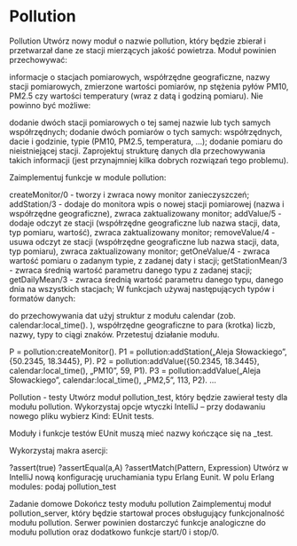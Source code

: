 # Pollution

Pollution
Utwórz nowy moduł o nazwie pollution, który będzie zbierał i przetwarzał dane ze stacji mierzących jakość powietrza. Moduł powinien przechowywać:

informacje o stacjach pomiarowych,
współrzędne geograficzne,
nazwy stacji pomiarowych,
zmierzone wartości pomiarów, np stężenia pyłów PM10, PM2.5 czy wartości temperatury (wraz z datą i godziną pomiaru).
Nie powinno być możliwe:

dodanie dwóch stacji pomiarowych o tej samej nazwie lub tych samych współrzędnych;
dodanie dwóch pomiarów o tych samych:
współrzędnych,
dacie i godzinie,
typie (PM10, PM2.5, temperatura, …);
dodanie pomiaru do nieistniejącej stacji.
Zaprojektuj strukturę danych dla przechowywania takich informacji (jest przynajmniej kilka dobrych rozwiązań tego problemu).

Zaimplementuj funkcje w module pollution:

createMonitor/0 - tworzy i zwraca nowy monitor zanieczyszczeń;
addStation/3 - dodaje do monitora wpis o nowej stacji pomiarowej (nazwa i współrzędne geograficzne), zwraca zaktualizowany monitor;
addValue/5 - dodaje odczyt ze stacji (współrzędne geograficzne lub nazwa stacji, data, typ pomiaru, wartość), zwraca zaktualizowany monitor;
removeValue/4 - usuwa odczyt ze stacji (współrzędne geograficzne lub nazwa stacji, data, typ pomiaru), zwraca zaktualizowany monitor;
getOneValue/4 - zwraca wartość pomiaru o zadanym typie, z zadanej daty i stacji;
getStationMean/3 - zwraca średnią wartość parametru danego typu z zadanej stacji;
getDailyMean/3 - zwraca średnią wartość parametru danego typu, danego dnia na wszystkich stacjach;
W funkcjach używaj następujących typów i formatów danych:

do przechowywania dat użyj struktur z modułu calendar (zob. calendar:local_time(). ),
współrzędne geograficzne to para (krotka) liczb,
nazwy, typy to ciągi znaków.
Przetestuj działanie modułu.

P = pollution:createMonitor().
P1 = pollution:addStation(„Aleja Słowackiego”, {50.2345, 18.3445}, P).
P2 = pollution:addValue({50.2345, 18.3445}, calendar:local_time(), „PM10”, 59, P1).
P3 = pollution:addValue(„Aleja Słowackiego”, calendar:local_time(), „PM2,5”, 113, P2).
…


Pollution - testy
Utwórz moduł pollution_test, który będzie zawierał testy dla modułu pollution. Wykorzystaj opcje wtyczki IntelliJ – przy dodawaniu nowego pliku wybierz Kind: EUnit tests.

Moduły i funkcje testów EUnit muszą mieć nazwy kończące się na _test.

Wykorzystaj makra asercji:

?assert(true)
?assertEqual(a,A)
?assertMatch(Pattern, Expression)
Utwórz w IntelliJ nową konfigurację uruchamiania typu Erlang Eunit. W polu Erlang modules: podaj pollution_test

Zadanie domowe
Dokończ testy modułu pollution
Zaimplementuj moduł pollution_server, który będzie startował proces obsługujący funkcjonalność modułu pollution. Serwer powinien dostarczyć funkcje analogiczne do modułu pollution oraz dodatkowo funkcje start/0 i stop/0.
